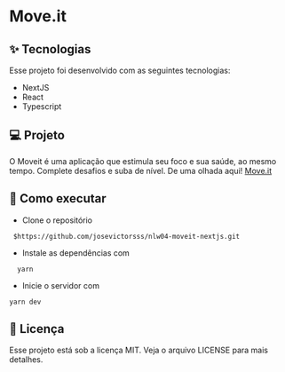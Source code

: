 #  Move.it

## ✨ Tecnologias
Esse projeto foi desenvolvido com as seguintes tecnologias:

* NextJS
* React
* Typescript


## 💻 Projeto
O Moveit é uma aplicação que estimula seu foco e sua saúde, ao mesmo tempo.
Complete desafios e suba de nível. De uma olhada aqui! 
[Move.it](https://moveit-lemon-three.vercel.app/login)

## 🚀 Como executar
* Clone o repositório
```
 $https://github.com/josevictorsss/nlw04-moveit-nextjs.git
 ```
* Instale as dependências com
```
  yarn
 ```
* Inicie o servidor com
 ```
 yarn dev
 ```

## 📄 Licença
Esse projeto está sob a licença MIT. Veja o arquivo LICENSE para mais detalhes.
